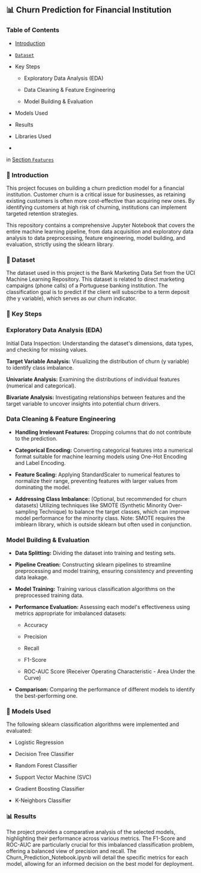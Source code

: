 ## 📊 Churn Prediction for Financial Institution

### Table of Contents

- [Introduction](#Introduction)

- [`Dataset`](#Dataset)

- Key Steps

    - Exploratory Data Analysis (EDA)

    - Data Cleaning & Feature Engineering

    - Model Building & Evaluation

- Models Used

- Results   

- Libraries Used
- 
in [Section `Features`](#feature)
### 🚀 Introduction
This project focuses on building a churn prediction model for a financial institution. Customer churn is a critical issue for businesses, as retaining existing customers is often more cost-effective than acquiring new ones. By identifying customers at high risk of churning, institutions can implement targeted retention strategies.

This repository contains a comprehensive Jupyter Notebook that covers the entire machine learning pipeline, from data acquisition and exploratory data analysis to data preprocessing, feature engineering, model building, and evaluation, strictly using the sklearn library.

### 💾 Dataset
The dataset used in this project is the Bank Marketing Data Set from the UCI Machine Learning Repository. This dataset is related to direct marketing campaigns (phone calls) of a Portuguese banking institution. The classification goal is to predict if the client will subscribe to a term deposit (the y variable), which serves as our churn indicator.

### 🔑 Key Steps

### Exploratory Data Analysis (EDA)
Initial Data Inspection: Understanding the dataset's dimensions, data types, and checking for missing values.

**Target Variable Analysis:** Visualizing the distribution of churn (y variable) to identify class imbalance.

**Univariate Analysis:** Examining the distributions of individual features (numerical and categorical).

**Bivariate Analysis:** Investigating relationships between features and the target variable to uncover insights into potential churn drivers.

### Data Cleaning & Feature Engineering ###
  - **Handling Irrelevant Features:** Dropping columns that do not contribute to the prediction.

  - **Categorical Encoding:** Converting categorical features into a numerical format suitable for machine learning models using One-Hot Encoding and Label Encoding.

  - **Feature Scaling:** Applying StandardScaler to numerical features to normalize their range, preventing features with larger values from dominating the model.

  - **Addressing Class Imbalance:** (Optional, but recommended for churn datasets) Utilizing techniques like SMOTE (Synthetic Minority Over-sampling Technique) to balance the target classes, which can improve model performance for the minority class. Note: SMOTE requires the imblearn library, which is outside sklearn but often used in conjunction.

### Model Building & Evaluation ###
- **Data Splitting:** Dividing the dataset into training and testing sets.

- **Pipeline Creation:** Constructing sklearn pipelines to streamline preprocessing and model training, ensuring consistency and preventing data leakage.

- **Model Training:** Training various classification algorithms on the preprocessed training data.

- **Performance Evaluation:** Assessing each model's effectiveness using metrics appropriate for imbalanced datasets:

    - Accuracy

    - Precision

    - Recall

    - F1-Score

    - ROC-AUC Score (Receiver Operating Characteristic - Area Under the Curve)

- **Comparison:** Comparing the performance of different models to identify the best-performing one.

### 🤖 Models Used ###
The following sklearn classification algorithms were implemented and evaluated:

  - Logistic Regression

  - Decision Tree Classifier

  - Random Forest Classifier

  - Support Vector Machine (SVC)

  - Gradient Boosting Classifier

  - K-Neighbors Classifier

### 📊 Results
The project provides a comparative analysis of the selected models, highlighting their performance across various metrics. The F1-Score and ROC-AUC are particularly crucial for this imbalanced classification problem, offering a balanced view of precision and recall. The Churn_Prediction_Notebook.ipynb will detail the specific metrics for each model, allowing for an informed decision on the best model for deployment.
